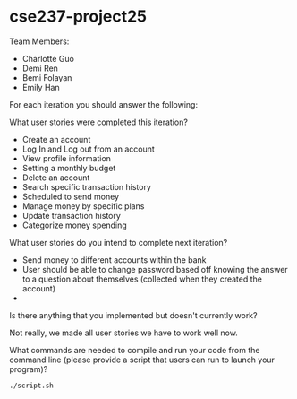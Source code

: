 # cse237-project25

Team Members:

* Charlotte Guo
* Demi Ren
* Bemi Folayan
* Emily Han

For each iteration you should answer the following:

What user stories were completed this iteration?

* Create an account
* Log In and Log out from an account
* View profile information
* Setting a monthly budget
* Delete an account
* Search specific transaction history
* Scheduled to send money
* Manage money by specific plans
* Update transaction history
* Categorize money spending

What user stories do you intend to complete next iteration?

* Send money to different accounts within the bank
* User should be able to change password based off knowing the answer to a question about themselves (collected when they created the account)
* 

Is there anything that you implemented but doesn't currently work?

Not really, we made all user stories we have to work well now.

What commands are needed to compile and run your code from the command line (please provide a script that users can run to launch your program)?

``` ./script.sh ```
